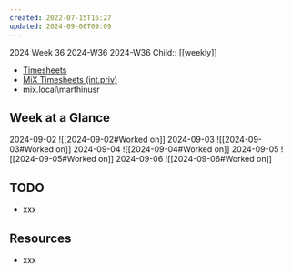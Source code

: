 ```yaml
---
created: 2022-07-15T16:27
updated: 2024-09-06T09:09
---
```

2024 Week 36
2024-W36 2024-W36
Child:: [[weekly]]

- [Timesheets](http://timesheets.mixtelematics.com/MixTimesheetsUI/app/index.html#/TimeSheet)
- [MiX Timesheets (int.priv)](http://timesheets.int.priv/MixTimesheetsUI/app/index.html#/Login)
- mix.local\marthinusr

## Week at a Glance

2024-09-02
![[2024-09-02#Worked on]]
2024-09-03
![[2024-09-03#Worked on]]
2024-09-04
![[2024-09-04#Worked on]]
2024-09-05
![[2024-09-05#Worked on]]
2024-09-06
![[2024-09-06#Worked on]]

## TODO

- xxx

## Resources

- xxx


